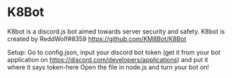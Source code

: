 # K8Bot
K8bot is a discord.js bot aimed towards server security and safety.
K8bot is created by ReddWolf#8359
https://github.com/KM8Bot/K8Bot


Setup: Go to config.json, input your discord bot token (get it from your bot application on https://discord.com/developers/applications) and put it where it says token-here
Open the file in node.js and turn your bot on!
